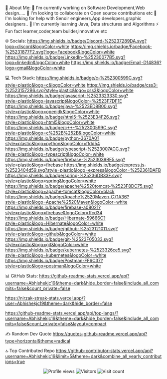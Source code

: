 💫 About Me:
🚀 I'm currently working on Software Development,Web design.....
🌈 I'm looking to collaborate on Open source contributions etc
🤝 I'm looking for help with Senoir engineers,App developers,graphic designers..
🌱 I'm currently learning Java, Data structures and Algorithms
⚡ Fun fact learner,coder,team builder,innovative etc

🌐 Socials:
https://img.shields.io/badge/Discord-%25237289DA.svg?logo=discord&logoColor=white https://img.shields.io/badge/Facebook-%25231877F2.svg?logo=Facebook&logoColor=white https://img.shields.io/badge/LinkedIn-%25230077B5.svg?logo=linkedin&logoColor=white https://img.shields.io/badge/Email-D14836?logo=gmail&logoColor=white

💻 Tech Stack:
https://img.shields.io/badge/c-%252300599C.svg?style=plastic&logo=c&logoColor=white https://img.shields.io/badge/css3-%25231572B6.svg?style=plastic&logo=css3&logoColor=white https://img.shields.io/badge/javascript-%2523323330.svg?style=plastic&logo=javascript&logoColor=%2523F7DF1E https://img.shields.io/badge/java-%2523ED8B00.svg?style=plastic&logo=openjdk&logoColor=white https://img.shields.io/badge/html5-%2523E34F26.svg?style=plastic&logo=html5&logoColor=white https://img.shields.io/badge/c++-%252300599C.svg?style=plastic&logo=c%252B%252B&logoColor=white https://img.shields.io/badge/python-3670A0?style=plastic&logo=python&logoColor=ffdd54 https://img.shields.io/badge/typescript-%2523007ACC.svg?style=plastic&logo=typescript&logoColor=white https://img.shields.io/badge/firebase-%2523039BE5.svg?style=plastic&logo=firebase https://img.shields.io/badge/express.js-%2523404d59.svg?style=plastic&logo=express&logoColor=%252361DAFB https://img.shields.io/badge/spring-%25236DB33F.svg?style=plastic&logo=spring&logoColor=white https://img.shields.io/badge/apache%2520tomcat-%2523F8DC75.svg?style=plastic&logo=apache-tomcat&logoColor=black https://img.shields.io/badge/Apache%2520Maven-C71A36?style=plastic&logo=Apache%2520Maven&logoColor=white https://img.shields.io/badge/firebase-a08021?style=plastic&logo=firebase&logoColor=ffcd34 https://img.shields.io/badge/Hibernate-59666C?style=plastic&logo=Hibernate&logoColor=white https://img.shields.io/badge/github-%2523121011.svg?style=plastic&logo=github&logoColor=white https://img.shields.io/badge/git-%2523F05033.svg?style=plastic&logo=git&logoColor=white https://img.shields.io/badge/kubernetes-%2523326ce5.svg?style=plastic&logo=kubernetes&logoColor=white https://img.shields.io/badge/Postman-FF6C37?style=plastic&logo=postman&logoColor=white

📊 GitHub Stats:
https://github-readme-stats.vercel.app/api?username=Abhishekjc19&theme=dark&hide_border=false&include_all_commits=false&count_private=false

https://nirzak-streak-stats.vercel.app/?user=Abhishekjc19&theme=dark&hide_border=false

https://github-readme-stats.vercel.app/api/top-langs/?username=Abhishekjc19&theme=dark&hide_border=false&include_all_commits=false&count_private=false&layout=compact

✍️ Random Dev Quote
https://quotes-github-readme.vercel.app/api?type=horizontal&theme=radical

🔝 Top Contributed Repo
https://github-contributor-stats.vercel.app/api?username=Abhishekjc19&limit=5&theme=dark&combine_all_yearly_contributions=true

<p align="center"> <img src="https://komarev.com/ghpvc/?username=Abhishekjc19&color=blue" alt="Profile views" /> <img src="https://visitor-badge.laobi.icu/badge?page_id=Abhishekjc19.Abhisekjc19" alt="Visitors" /> <img src="https://visitcount.itsvg.in/api?id=Abhishekjc19&icon=0&color=0" alt="Visit count" /> </p><!-- Proudly created with GPRM ( https://gprm.itsvg.in ) -->
